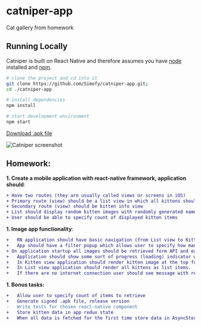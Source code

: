 # catniper-app
Cat gallery from homework





## Running Locally

Catniper is built on React Native and therefore assumes you have [node](https://nodejs.org/en/) installed and [npm](https://www.npmjs.com/).

```sh
# clone the project and cd into it
git clone https://github.com/Simofy/catniper-app.git; 
cd ./catniper-app

# install dependencies
npm install

# start development environment
npm start
```

[Download .apk file](https://www.dropbox.com/s/h2tu1wqa7k9vo1s/work-signed.apk?dl=0)

<img src="https://i.imgur.com/zo01RTV.gif" alt="Catniper screenshot" />

## Homework:

**1. Create a mobile application with react-native framework, application should**:

```diff
+ Have two routes (they are usually called views or screens in iOS)
+ Primary route (view) should be a list view in which all kittens should be displayed
+ Secondary route (view) should be kitten info view
+ List should display random kitten images with randomly generated names
+ User should be able to specify count of displayed kitten items
```
**1.	Image app functionality**:
```diff
+	RN application should have basic navigation (from List view to Kitten view and back).
+	App should have a filter popup which allows user to specify how many items to show using placekitten.com API (30/50/100).
+ On application startup all images should be retrieved form API and each kitten should be assigned with randomly retrieved name from names array.
+	Application should show some sort of progress (loading) indicator while images are being fetched.
+	In Kitten view application should render kitten image at the top followed by it’s name and display kitten description below (Lorem Ipsum).
+	In List view application should render all kittens as list items.
+	If there are no internet connection user should see message with relevant information (it could be modal popup or text element in empty kitten list), for example “Couldn't connect to the internet”.
```
**1.	Bonus tasks:**
```diff
+	Allow user to specify count of items to retrieve
+	Generate signed .apk file, release version
-	Write tests for chosen react-native component
+	Store kitten data in app redux state
+	When all data is fetched for the first time store data in AsyncStorage, to allow user to review kittens when offline
```
